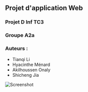 ﻿## Projet d'application Web

### Projet D Inf TC3
### Groupe A2a

### Auteurs :

* Tianqi Li
* Hyacinthe Ménard 
* Akilhoussen Onaly
* Shicheng Jia


![Screenshot](https://i.ibb.co/rp2ydV7/screenshot.png)
